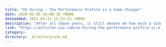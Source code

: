 ```yaml
---
title: "UX Hiring - The Performance Profile is a Game Changer"
date: 2020-03-05 14:08:16 +0000
dateadded: 2021-03-11 15:53:21 +0000
description: "After all these years, it still amazes me how much a single document can improve the teams we build, and the products and services our teams deliver. That single document is a&nbsp;performance profile&nbsp;and it’s a game&nbsp;changer. The idea of the performance profile came from the recruiter Lou Adler. I first read about it in his […]"
link: "https://articles.uie.com/ux-hiring-the-performance-profile-is-a-game-changer/"
category:
directory: _directory/uie.md
---
```

